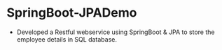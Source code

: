 # SpringBoot-JPADemo
 - Developed a Restful webservice using SpringBoot & JPA to store the employee details in SQL database.
